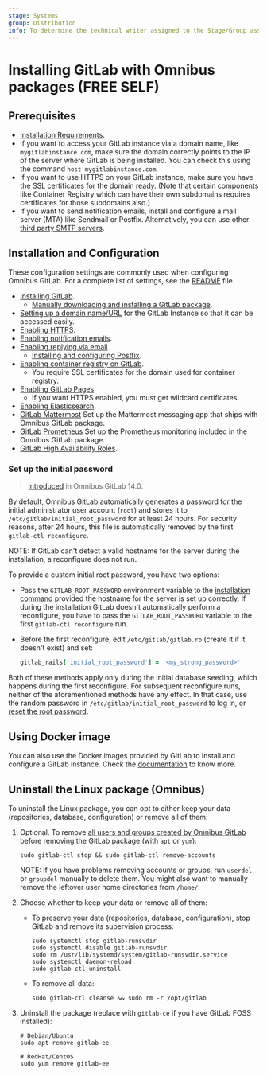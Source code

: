 ```yaml
---
stage: Systems
group: Distribution
info: To determine the technical writer assigned to the Stage/Group associated with this page, see https://about.gitlab.com/handbook/product/ux/technical-writing/#assignments
---
```


# Installing GitLab with Omnibus packages **(FREE SELF)**

## Prerequisites

- [Installation Requirements](https://docs.gitlab.com/ee/install/requirements.html).
- If you want to access your GitLab instance via a domain name, like `mygitlabinstance.com`,
  make sure the domain correctly points to the IP of the server where GitLab is being
  installed. You can check this using the command `host mygitlabinstance.com`.
- If you want to use HTTPS on your GitLab instance, make sure you have the SSL
  certificates for the domain ready. (Note that certain components like
  Container Registry which can have their own subdomains requires certificates for
  those subdomains also.)
- If you want to send notification emails, install and configure a mail server (MTA)
  like Sendmail or Postfix. Alternatively, you can use other [third party SMTP servers](../settings/smtp.md).

## Installation and Configuration

These configuration settings are commonly used when configuring Omnibus GitLab.
For a complete list of settings, see the [README](../index.md#configuring) file.

- [Installing GitLab](https://about.gitlab.com/install/).
  - [Manually downloading and installing a GitLab package](https://docs.gitlab.com/ee/update/package/#upgrade-using-a-manually-downloaded-package).
- [Setting up a domain name/URL](../settings/configuration.md#configure-the-external-url-for-gitlab)
  for the GitLab Instance so that it can be accessed easily.
- [Enabling HTTPS](../settings/nginx.md#enable-https).
- [Enabling notification emails](../settings/smtp.md#smtp-settings).
- [Enabling replying via email](https://docs.gitlab.com/ee/administration/reply_by_email.html#set-it-up).
  - [Installing and configuring Postfix](https://docs.gitlab.com/ee/administration/reply_by_email_postfix_setup.html).
- [Enabling container registry on GitLab](https://docs.gitlab.com/ee/administration/packages/container_registry.html#container-registry-domain-configuration).
  - You require SSL certificates for the domain used for container registry.
- [Enabling GitLab Pages](https://docs.gitlab.com/ee/administration/pages/).
  - If you want HTTPS enabled, you must get wildcard certificates.
- [Enabling Elasticsearch](https://docs.gitlab.com/ee/integration/advanced_search/elasticsearch.html).
- [GitLab Mattermost](https://docs.gitlab.com/ee/integration/mattermost/) Set up the Mattermost messaging app that ships with Omnibus GitLab package.
- [GitLab Prometheus](https://docs.gitlab.com/ee/administration/monitoring/prometheus/index.html)
  Set up the Prometheus monitoring included in the Omnibus GitLab package.
- [GitLab High Availability Roles](../roles/index.md).

### Set up the initial password

> [Introduced](https://gitlab.com/gitlab-org/omnibus-gitlab/-/merge_requests/5331) in Omnibus GitLab 14.0.

By default, Omnibus GitLab automatically generates a password for the
initial administrator user account (`root`) and stores it to
`/etc/gitlab/initial_root_password` for at least 24 hours. For security reasons,
after 24 hours, this file is automatically removed by the first `gitlab-ctl reconfigure`.

NOTE:
If GitLab can't detect a valid hostname for the server during the
installation, a reconfigure does not run.

To provide a custom initial root password, you have two options:

- Pass the `GITLAB_ROOT_PASSWORD` environment variable to the
  [installation command](https://about.gitlab.com/install/) provided
  the hostname for the server is set up correctly.
  If during the installation GitLab doesn't automatically perform a
  reconfigure, you have to pass the `GITLAB_ROOT_PASSWORD` variable to the
  first `gitlab-ctl reconfigure` run.
- Before the first reconfigure, edit `/etc/gitlab/gitlab.rb` (create it if it
  doesn't exist) and set:

  ```ruby
  gitlab_rails['initial_root_password'] = '<my_strong_password>'
  ```

Both of these methods apply only during the initial database seeding, which happens
during the first reconfigure. For subsequent reconfigure runs, neither of
the aforementioned methods have any effect. In that case, use the random
password in `/etc/gitlab/initial_root_password` to log in, or
[reset the root password](https://docs.gitlab.com/ee/security/reset_user_password.html).

## Using Docker image

You can also use the Docker images provided by GitLab to install and configure a GitLab instance.
Check the [documentation](https://docs.gitlab.com/ee/install/docker.html) to know more.

## Uninstall the Linux package (Omnibus)

To uninstall the Linux package, you can opt to either keep your data (repositories,
database, configuration) or remove all of them:

1. Optional. To remove
   [all users and groups created by Omnibus GitLab](../settings/configuration.md#disable-user-and-group-account-management)
   before removing the GitLab package (with `apt` or `yum`):

   ```shell
   sudo gitlab-ctl stop && sudo gitlab-ctl remove-accounts
   ```

   NOTE:
   If you have problems removing accounts or groups, run `userdel` or `groupdel` manually
   to delete them. You might also want to manually remove the leftover user home directories
   from `/home/`.

1. Choose whether to keep your data or remove all of them:

   - To preserve your data (repositories, database, configuration), stop GitLab and
     remove its supervision process:

     ```shell
     sudo systemctl stop gitlab-runsvdir
     sudo systemctl disable gitlab-runsvdir
     sudo rm /usr/lib/systemd/system/gitlab-runsvdir.service
     sudo systemctl daemon-reload
     sudo gitlab-ctl uninstall
     ```

   - To remove all data:

     ```shell
     sudo gitlab-ctl cleanse && sudo rm -r /opt/gitlab
     ```

1. Uninstall the package (replace with `gitlab-ce` if you have GitLab FOSS installed):

   ```shell
   # Debian/Ubuntu
   sudo apt remove gitlab-ee

   # RedHat/CentOS
   sudo yum remove gitlab-ee
   ```
